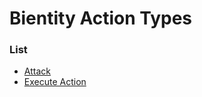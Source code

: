 # Bientity Action Types



### List
* [Attack](bientity_action_types/attack.md)
* [Execute Action](bientity_action_types/execute_action.md)
